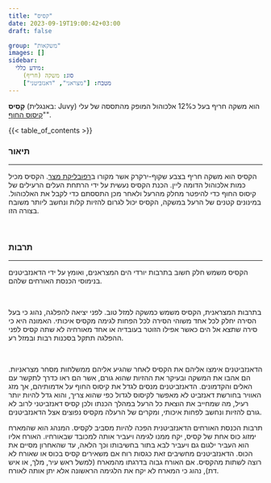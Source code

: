 ```yaml
---
title: "קסיס"
date: 2023-09-19T19:00:42+03:00
draft: false

group: "משקאות"
images: []
sidebar:
  מידע כללי:
    סוג: משקה (חריף)
    מטבח: ["מצראני", "דאנזביטני"]
---
```


**קָסִיס** (באנגלית: Juvy) הוא משקה חריף בעל כ12% אלכוהול המופק מהתססה של עלי "[קיסוס החוף](../../vegetation/coastal-ivy)". 

{{< table_of_contents >}}

### תיאור
---
הקסיס הוא משקה חריף בצבע שקוף-ירקרק אשר מקורו ב[רפובליקת מצר](../../kingdoms/stroit). הקסיס מכיל כמות אלכוהול הדומה ליין. הכנת הקסיס נעשית על ידי הרתחת העלים הרעילים של קיסוס החוף כדי להיפטר מחלק מהרעל ולאחר מכן התססתם כדי לקבל את האלכוהול. במינונים קטנים של הרעל במשקה, הקסיס יכול לגרום להזיות קלות ונחשב ליותר משובח בצורה הזו. 

&nbsp;

### תרבות
---
הקסיס משמש חלק חשוב בתרבות יורדי הים המצראנים, ואומץ על ידי הדאנזביטנים בנימוסי הכנסת האורחים שלהם. 

&nbsp;

בתרבות המצראנית, הקסיס משמש כמשקה למזל טוב. לפני יציאה להפלגה, נהוג כי בעל הסירה יחלק לכל אחד משוהי הסירה לכל הפחות לגימה מקסיס איכותי. האמונה היא כי סירה שתצא אל הים כאשר אפילו הזוטר בעובדיה או אחד מאורחיה לא שתה קסיס לפני ההפלגה תתקל בסכנות רבות ובמזל רע. 

&nbsp;

הדאנזביטנים אימצו אליהם את הקסיס לאחר שהגיע אליהם ממשלחות מסחר מצראניות. הם אהבו את המשקה ובעיקר את ההזיות שהוא גורם, אשר הם ראו כדרך לתקשר עם האלים והקדמונים. הדאנזביטנים מנסים לגדל את קיסוס החוף על אדמותיהם, אך מזג האוויר בחורשת דאנזביט לא מאפשר לקיסוס לגדול כפי שהוא צריך, והוא גדל להיות יותר רעיל, מה שמחייב את הוצאת כל הרעל במהלך הכנתו ולכן קסיס דאנזביטני לרוב לא גורם להזיות ונחשב לפחות איכותי, ומקרים של הרעלה מקסיס נפוצים אצל הדאנזביטנים. 

תרבות הכנסת האורחים הדאנזביטנית הפכה להיות מסביב לקסיס. המנהג הוא שהמארח ימזוג כוס אחת של קסיס, יקח ממנו לגימה ויעביר אותה למכובד שבאורחיו. האורח אליו הוא העביר ילגום גם ויעביר לבא בתור בחשיבותו וכך הלאה, עד שהאחרון מסיים את הכוס. הדאנזביטנים מחשיבים זאת כגסות רוח אם משאירים קסיס בכוס או שאורח לא רוצה לשתות מהקסיס. אם האורח גבוה בדרגתו מהמארח (למשל ראש עיר, מלך, או איש דת), נהוג כי המארח לא יקח את הלגימה הראשונה אלא יתן אותה לאורח. 
